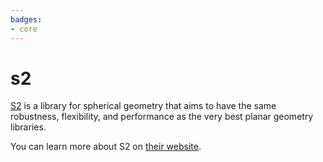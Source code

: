 ```yaml
---
badges:
- core
---
```

# s2


[S2](https://s2geometry.io/) is a library for spherical geometry that aims to have the same robustness, flexibility, and performance as the very best planar geometry libraries.

You can learn more about S2 on [their website](https://s2geometry.io/about/overview).